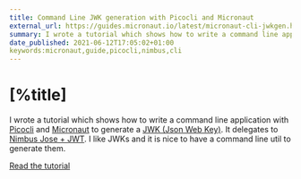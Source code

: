 ```yaml
---
title: Command Line JWK generation with Picocli and Micronaut
external_url: https://guides.micronaut.io/latest/micronaut-cli-jwkgen.html
summary: I wrote a tutorial which shows how to write a command line application with Picocli and Micronaut to generate a JWK (Json Web Key)
date_published: 2021-06-12T17:05:02+01:00
keywords:micronaut,guide,picocli,nimbus,cli
---
```


# [%title]

I wrote a tutorial which shows how to write a command line application with [Picocli](https://picocli.info/) and [Micronaut](https://micronaut.io) to generate a [JWK (Json Web Key)](https://datatracker.ietf.org/doc/html/rfc7517). It delegates to [Nimbus Jose + JWT](https://connect2id.com/products/nimbus-jose-jwt). I like JWKs and it is nice to have a command line util to generate them. 

[Read the tutorial]([%external_url])


